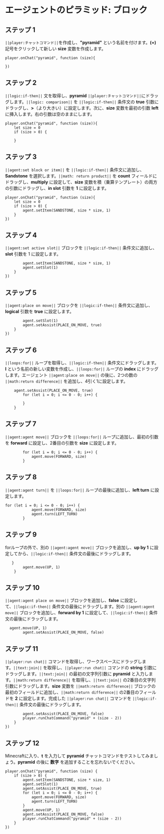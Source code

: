 # エージェントのピラミッド: ブロック


## ステップ 1
``||player:チャットコマンド||``を作成し、**"pyramid"** という名前を付けます。**(+)** 記号をクリックして新しい **size** 変数を作成します。

```blocks
player.onChat("pyramid", function (size){ 
 
}) 
```

## ステップ 2
``||logic:if-then||`` 文を取得し、**pyramid** ``||player:チャットコマンド||``にドラッグします。``||logic: comparison||`` を ``||logic:if-then||`` 条件文の **true** 引数にドラッグし、**>**（より大きい）に設定します。次に、**size** 変数を最初の引数 **left** に挿入します。右の引数は空のままにします。

```blocks
player.onChat("pyramid", function (size)){ 
    let size = 0 
    if (size > 0) { 
      
    } 
```

## ステップ 3

``||agent:set block or item||`` を ``||logic:if-then||`` 条件文に追加し、**Sandstone** を選択します。``||math: return product||`` を **count** フィールドにドラッグし、**multiply** に設定して、**size** 変数を積（乗算テンプレート）の両方の引数にドラッグし、**in slot** 引数を **1** に設定します。

```blocks
player.onChat("pyramid", function (size){ 
    let size = 0 
    if (size > 0) { 
        agent.setItem(SANDSTONE, size * size, 1) 
    } 
}) 
```

## ステップ 4

``||agent:set active slot||`` ブロックを ``||logic:if-then||`` 条件文に追加し、**slot** 引数を 1 に設定します。

```blocks
        agent.setItem(SANDSTONE, size * size, 1) 
        agent.setSlot(1) 
    } 
})
```

## ステップ 5

``||agent:place on move||`` ブロックを ``||logic:if-then||`` 条件文に追加し、**logical** 引数を **true** に設定します。

```blocks
        agent.setSlot(1) 
        agent.setAssist(PLACE_ON_MOVE, true) 
    } 
}) 
```

## ステップ 6

``||loops:for||`` ループを取得し、``||logic:if-then||`` 条件文にドラッグします。**I** という名前の新しい変数を作成し、``||loops:for||`` ループの **index** にドラッグします。エージェント ``||agent:place on move||`` の後に、2つの数の ``||math:return difference||`` を追加し、4引く1に設定します。
	
```blocks
    agent.setAssist(PLACE_ON_MOVE, true) 
        for (let i = 0; i <= 0 - 0; i++) { 
          
        } 
    } 
```

## ステップ 7

``||agent:agent move||`` ブロックを ``||loops:for||`` ループに追加し、最初の引数を **forward** に設定し、2番目の引数を **size** に設定します。

```blocks
        for (let i = 0; i <= 0 - 0; i++) { 
            agent.move(FORWARD, size) 
        } 
```

## ステップ 8

``||agent:agent turn||`` を ``||loops:for||`` ループの最後に追加し、**left turn** に設定します。

```blocks
for (let i = 0; i <= 0 - 0; i++) { 
            agent.move(FORWARD, size) 
            agent.turn(LEFT_TURN) 
        } 
```

## ステップ 9

forループの外で、別の ``||agent:agent move||`` ブロックを追加し、**up by 1** に設定してから、``||logic:if-then||`` 条件文の最後にドラッグします。

```blocks
   } 
        agent.move(UP, 1) 
    } 
```


## ステップ 10

``||agent:agent place on move||`` ブロックを追加し、**false** に設定して、``||logic:if-then||`` 条件文の最後にドラッグします。別の ``||agent:agent move||`` ブロックを追加し、**forward by 1** に設定して、``||logic:if-then||`` 条件文の最後にドラッグします。

```blocks
  agent.move(UP, 1) 
        agent.setAssist(PLACE_ON_MOVE, false)
```

## ステップ 11


``||player:run chat||`` コマンドを取得し、ワークスペースにドラッグします。``||text:join||`` を取得し、``||player:run chat||`` コマンドの **string** 引数にドラッグします。``||text:join||`` の最初の文字列引数に **pyramid** と入力します。``||math:return difference||`` を取得し、``||text:join||`` の2番目の文字列引数にドラッグします。**size** 変数を ``||math:return difference||`` ブロックの最初のフィールドに追加し、``||math:return difference||`` の2番目のフィールドを **2** に設定します。完成した ``||player:run chat||`` コマンドを ``||logic:if-then||`` 条件文の最後にドラッグします。

```blocks
        agent.setAssist(PLACE_ON_MOVE, false) 
        player.runChatCommand("pyramid" + (size - 2)) 
    } 
}) 
```

## ステップ 12

Minecraftに入り、**t** を入力して **pyramid** チャットコマンドをテストしてみましょう。**pyramid** の後に **数字** を追加することを忘れないでください。

```blocks
player.onChat("pyramid", function (size) { 
    if (size > 0) { 
        agent.setItem(SANDSTONE, size * size, 1) 
        agent.setSlot(1) 
        agent.setAssist(PLACE_ON_MOVE, true) 
        for (let i = 0; i <= 0 - 0; i++) { 
            agent.move(FORWARD, size) 
            agent.turn(LEFT_TURN) 
        } 
        agent.move(UP, 1) 
        agent.setAssist(PLACE_ON_MOVE, false) 
        player.runChatCommand("pyramid" + (size - 2)) 
    } 
}) 
```